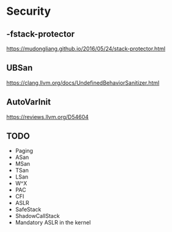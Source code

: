 # Security

## -fstack-protector

https://mudongliang.github.io/2016/05/24/stack-protector.html

## UBSan

https://clang.llvm.org/docs/UndefinedBehaviorSanitizer.html

## AutoVarInit

https://reviews.llvm.org/D54604

## TODO

* Paging
* ASan
* MSan
* TSan
* LSan
* W^X
* PAC
* CFI
* ASLR
* SafeStack
* ShadowCallStack
* Mandatory ASLR in the kernel
